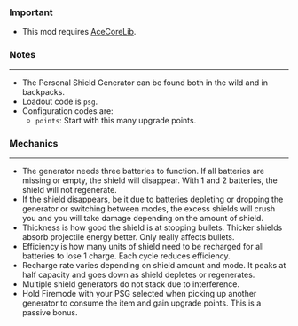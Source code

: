 ### Important
- This mod requires [AceCoreLib](https://gitlab.com/accensi/hd-addons/acecorelib).

### Notes
---
- The Personal Shield Generator can be found both in the wild and in backpacks.
- Loadout code is `psg`.
- Configuration codes are:
	- `points`: Start with this many upgrade points.

### Mechanics
---
- The generator needs three batteries to function. If all batteries are missing or empty, the shield will disappear. With 1 and 2 batteries, the shield will not regenerate.
- If the shield disappears, be it due to batteries depleting or dropping the generator or switching between modes, the excess shields will crush you and you will take damage depending on the amount of shield.
- Thickness is how good the shield is at stopping bullets. Thicker shields absorb projectile energy better. Only really affects bullets.
- Efficiency is how many units of shield need to be recharged for all batteries to lose 1 charge. Each cycle reduces efficiency.
- Recharge rate varies depending on shield amount and mode. It peaks at half capacity and goes down as shield depletes or regenerates.
- Multiple shield generators do not stack due to interference.
- Hold Firemode with your PSG selected when picking up another generator to consume the item and gain upgrade points. This is a passive bonus.
